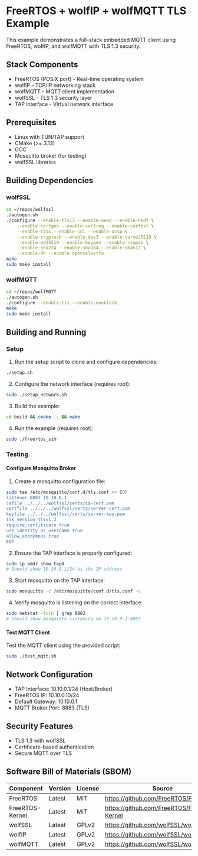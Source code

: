 # FreeRTOS + wolfIP + wolfMQTT TLS Example

This example demonstrates a full-stack embedded MQTT client using FreeRTOS, wolfIP, and wolfMQTT with TLS 1.3 security.

## Stack Components
- FreeRTOS (POSIX port) - Real-time operating system
- wolfIP - TCP/IP networking stack
- wolfMQTT - MQTT client implementation
- wolfSSL - TLS 1.3 security layer
- TAP interface - Virtual network interface

## Prerequisites
- Linux with TUN/TAP support
- CMake (>= 3.13)
- GCC
- Mosquitto broker (for testing)
- wolfSSL libraries

## Building Dependencies

### wolfSSL
```bash
cd ~/repos/wolfssl
./autogen.sh
./configure --enable-tls13 --enable-aead --enable-hkdf \
    --enable-certgen --enable-certreq --enable-certext \
    --enable-tlsx --enable-snl --enable-ocsp \
    --enable-cryptocb --enable-des3 --enable-curve25519 \
    --enable-ed25519 --enable-keygen --enable-rsapss \
    --enable-sha224 --enable-sha384 --enable-sha512 \
    --enable-dh --enable-opensslextra
make
sudo make install
```

### wolfMQTT
```bash
cd ~/repos/wolfMQTT
./autogen.sh
./configure --enable-tls --enable-nonblock
make
sudo make install
```

## Building and Running

### Setup
1. Run the setup script to clone and configure dependencies:
```bash
./setup.sh
```

2. Configure the network interface (requires root):
```bash
sudo ./setup_network.sh
```

3. Build the example:
```bash
cd build && cmake .. && make
```

4. Run the example (requires root):
```bash
sudo ./freertos_sim
```

### Testing

#### Configure Mosquitto Broker
1. Create a mosquitto configuration file:
```bash
sudo tee /etc/mosquitto/conf.d/tls.conf << EOF
listener 8883 10.10.0.1
cafile ../../../wolfssl/certs/ca-cert.pem
certfile ../../../wolfssl/certs/server-cert.pem
keyfile ../../../wolfssl/certs/server-key.pem
tls_version tlsv1.3
require_certificate true
use_identity_as_username true
allow_anonymous true
EOF
```

2. Ensure the TAP interface is properly configured:
```bash
sudo ip addr show tap0
# Should show 10.10.0.1/24 as the IP address
```

3. Start mosquitto on the TAP interface:
```bash
sudo mosquitto -c /etc/mosquitto/conf.d/tls.conf -v
```

4. Verify mosquitto is listening on the correct interface:
```bash
sudo netstat -tuln | grep 8883
# Should show mosquitto listening on 10.10.0.1:8883
```

#### Test MQTT Client
Test the MQTT client using the provided script:
```bash
sudo ./test_mqtt.sh
```

## Network Configuration
- TAP Interface: 10.10.0.1/24 (Host/Broker)
- FreeRTOS IP: 10.10.0.10/24
- Default Gateway: 10.10.0.1
- MQTT Broker Port: 8883 (TLS)

## Security Features
- TLS 1.3 with wolfSSL
- Certificate-based authentication
- Secure MQTT over TLS

## Software Bill of Materials (SBOM)
| Component | Version | License | Source |
|-----------|---------|----------|---------|
| FreeRTOS | Latest | MIT | https://github.com/FreeRTOS/FreeRTOS |
| FreeRTOS-Kernel | Latest | MIT | https://github.com/FreeRTOS/FreeRTOS-Kernel |
| wolfSSL | Latest | GPLv2 | https://github.com/wolfSSL/wolfssl |
| wolfIP | Latest | GPLv2 | https://github.com/wolfSSL/wolfip |
| wolfMQTT | Latest | GPLv2 | https://github.com/wolfSSL/wolfMQTT |
